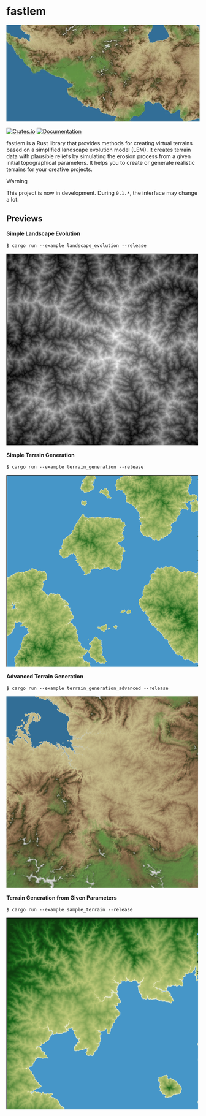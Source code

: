 # fastlem

![terrain](sample.webp)

[![Crates.io](https://img.shields.io/crates/v/fastlem)](https://crates.io/crates/fastlem)
[![Documentation](https://docs.rs/fastlem/badge.svg)](https://docs.rs/fastlem)

fastlem is a Rust library that provides methods for creating virtual terrains based on a simplified landscape evolution model (LEM). It creates terrain data with plausible reliefs by simulating the erosion process from a given initial topographical parameters. It helps you to create or generate realistic terrains for your creative projects. 

> [!WARNING]
> This project is now in development. During `0.1.*`, the interface may change a lot.

## Previews

**Simple Landscape Evolution**

```
$ cargo run --example landscape_evolution --release
```

![Simple Landscape Evolution](images/out/landscape_evolution.png)

**Simple Terrain Generation**

```
$ cargo run --example terrain_generation --release
```

![Simple Terrain Generation](images/out/terrain_generation.png)

**Advanced Terrain Generation**

```
$ cargo run --example terrain_generation_advanced --release
```

![Advanced Terrain Generation](images/out/terrain_generation_advanced.png)

**Terrain Generation from Given Parameters**

```
$ cargo run --example sample_terrain --release
```

![Terrain Generation from Given Parameters](images/out/sample_terrain.png)
